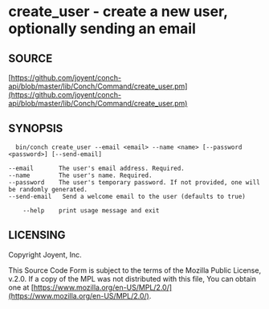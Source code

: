 # create\_user - create a new user, optionally sending an email

## SOURCE

[https://github.com/joyent/conch-api/blob/master/lib/Conch/Command/create_user.pm](https://github.com/joyent/conch-api/blob/master/lib/Conch/Command/create_user.pm)

## SYNOPSIS

```
  bin/conch create_user --email <email> --name <name> [--password <password>] [--send-email]

--email       The user's email address. Required.
--name        The user's name. Required.
--password    The user's temporary password. If not provided, one will be randomly generated.
--send-email   Send a welcome email to the user (defaults to true)

    --help    print usage message and exit
```

## LICENSING

Copyright Joyent, Inc.

This Source Code Form is subject to the terms of the Mozilla Public License,
v.2.0. If a copy of the MPL was not distributed with this file, You can obtain
one at [https://www.mozilla.org/en-US/MPL/2.0/](https://www.mozilla.org/en-US/MPL/2.0/).
